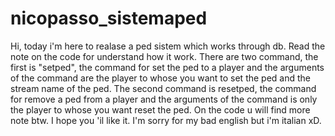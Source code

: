 # nicopasso_sistemaped
Hi, today i'm here to realase a ped sistem which works through db.
Read the note on the code for understand how it work.
There are two command, the first is "setped", the command for set the ped to a player and the arguments of the command are the player to whose you want to set the ped and the stream name of the ped. The second command is resetped, the command for remove a ped from a player and the arguments of the command is only the player to whose you want reset the ped. On the code u will find more note btw.
 I hope you 'il like it. I'm sorry for my bad english but i'm italian xD.
